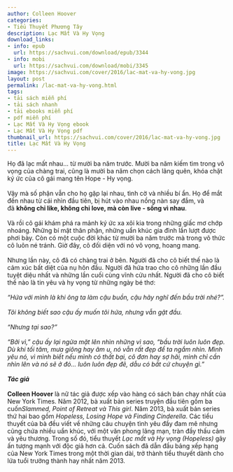 ```yaml
---
author: Colleen Hoover
categories:
- Tiểu Thuyết Phương Tây
description: Lạc Mất Và Hy Vọng
download_links:
- info: epub
  url: https://sachvui.com/download/epub/3344
- info: mobi
  url: https://sachvui.com/download/mobi/3345
image: https://sachvui.com/cover/2016/lac-mat-va-hy-vong.jpg
layout: post
permalink: /lac-mat-va-hy-vong.html
tags:
- tải sách miễn phí
- tải sách nhanh
- tải ebooks miễn phí
- pdf miễn phí
- Lạc Mất Và Hy Vọng ebook
- Lạc Mất Và Hy Vọng pdf
thumbnail_url: https://sachvui.com/cover/2016/lac-mat-va-hy-vong.jpg
title: Lạc Mất Và Hy Vọng
---
```


 <div class="item-desc text-justify"> <p>Họ đã lạc mất nhau... từ mười ba năm trước. Mười ba năm kiếm tìm trong vô vọng của chàng trai, cũng là mười ba năm chọn cách lãng quên, khóa chặt ký ức của cô gái mang tên Hope - Hy vọng.<br><br>Vậy mà số phận vẫn cho họ gặp lại nhau, tình cờ và nhiều bí ẩn. Họ để mắt đến nhau từ cái nhìn đầu tiên, bị hút vào nhau nồng nàn say đắm, và đã <strong>không chỉ like, không chỉ love, mà còn live - sống vì nhau</strong>.<br><br>Và rồi cô gái khám phá ra mảnh ký ức xa xôi kia trong những giấc mơ chớp nhoáng. Những bí mật thân phận, những uẩn khúc gia đình lần lượt được phơi bày. Còn có một cuộc đời khác từ mười ba năm trước mà trong vô thức cô luôn né tránh. Giờ đây, cô đối diện với nó vô vọng, hoang mang.<br><br>Nhưng lần này, cô đã có chàng trai ở bên. Người đã cho cô biết thế nào là cảm xúc bất diệt của nụ hôn đầu. Người đã hứa trao cho cô những lần đầu tuyệt diệu nhất và những lần cuối cùng vĩnh cửu nhất. Người đã cho cô biết thế nào là tin yêu và hy vọng từ những ngày bé thơ:<br><br><em>“Hứa với mình là khi ông ta làm cậu buồn, cậu hãy nghĩ đến bầu trời nhé?”.<br><br>Tôi không biết sao cậu ấy muốn tôi hứa, nhưng vẫn gật đầu.<br><br>“Nhưng tại sao?”<br><br>“Bởi vì,” cậu ấy lại ngửa mặt lên nhìn những vì sao, “bầu trời luôn luôn đẹp. Dù khi tối tăm, mưa giông hay âm u, nó vẫn rất đẹp để ta ngắm nhìn. Mình yêu nó, vì mình biết nếu mình có thất bại, cô đơn hay sợ hãi, mình chỉ cần nhìn lên và nó sẽ ở đó... luôn luôn đẹp đẽ, dẫu có bất cứ chuyện gì.”</em><br><br><strong><em>Tác giả</em></strong><br><br><strong>Colleen Hoover </strong>là nữ tác giả được xếp vào hàng có sách bán chạy nhất của New York Times. Năm 2012, bà xuất bản series truyện đầu tiên gồm ba cuốn<em>Slammed, Point of Retreat và This girl</em>. Năm 2013, bà xuất bản series thứ hai bao gồm <em>Hopeless, Losing Hope và Finding Cinderella</em>. Các tiểu thuyết của bà đều viết về những câu chuyện tình yêu đầy đam mê nhưng cũng chứa nhiều uẩn khúc, với một văn phong lãng mạn, tràn đầy thấu cảm và yêu thương. Trong số đó, tiểu thuyết<em> Lạc mất và Hy vọng (Hopeless) </em>gây ấn tượng mạnh với độc giả hơn cả. Cuốn sách đã dẫn đầu bảng xếp hạng của New York Times trong một thời gian dài, trở thành tiểu thuyết dành cho lứa tuổi trưởng thành hay nhất năm 2013.</p> </div>